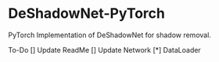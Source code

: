 # DeShadowNet-PyTorch
PyTorch Implementation of DeShadowNet for shadow removal.


To-Do
[] Update ReadMe
[] Update Network
[*] DataLoader